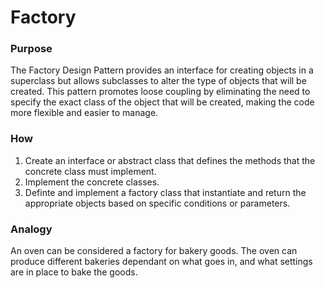 # Factory

### Purpose

The Factory Design Pattern provides an interface for creating objects in a superclass but allows subclasses to alter the type of objects that will be created. This pattern promotes loose coupling by eliminating the need to specify the exact class of the object that will be created, making the code more flexible and easier to manage.

### How

1. Create an interface or abstract class that defines the methods that the concrete class must implement.
2. Implement the concrete classes.
3. Definte and implement a factory class that instantiate and return the appropriate objects based on specific conditions or parameters.

### Analogy

An oven can be considered a factory for bakery goods. The oven can produce different bakeries dependant on what goes in, and what settings are in place to bake the goods.
